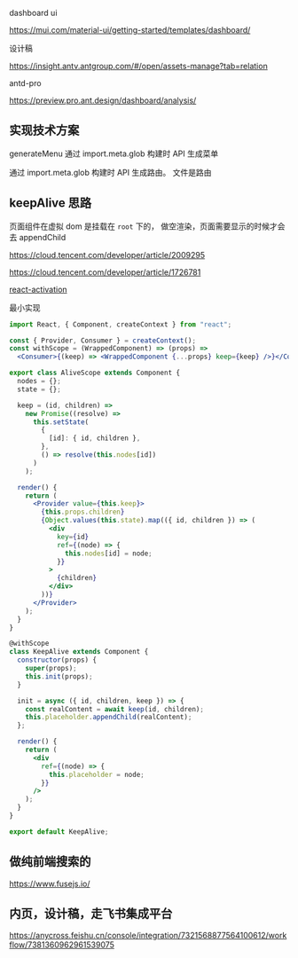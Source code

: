 dashboard ui

https://mui.com/material-ui/getting-started/templates/dashboard/

设计稿

https://insight.antv.antgroup.com/#/open/assets-manage?tab=relation

antd-pro

https://preview.pro.ant.design/dashboard/analysis/

## 实现技术方案

generateMenu 通过 import.meta.glob 构建时 API 生成菜单

通过 import.meta.glob 构建时 API 生成路由。 文件是路由

## keepAlive 思路

页面组件在虚拟 dom 是挂载在 `root` 下的， 做空渲染，页面需要显示的时候才会去 appendChild

https://cloud.tencent.com/developer/article/2009295

https://cloud.tencent.com/developer/article/1726781

[react-activation](https://github.com/CJY0208/react-activation/blob/master/README_CN.md)

最小实现

```jsx
import React, { Component, createContext } from "react";

const { Provider, Consumer } = createContext();
const withScope = (WrappedComponent) => (props) =>
  <Consumer>{(keep) => <WrappedComponent {...props} keep={keep} />}</Consumer>;

export class AliveScope extends Component {
  nodes = {};
  state = {};

  keep = (id, children) =>
    new Promise((resolve) =>
      this.setState(
        {
          [id]: { id, children },
        },
        () => resolve(this.nodes[id])
      )
    );

  render() {
    return (
      <Provider value={this.keep}>
        {this.props.children}
        {Object.values(this.state).map(({ id, children }) => (
          <div
            key={id}
            ref={(node) => {
              this.nodes[id] = node;
            }}
          >
            {children}
          </div>
        ))}
      </Provider>
    );
  }
}

@withScope
class KeepAlive extends Component {
  constructor(props) {
    super(props);
    this.init(props);
  }

  init = async ({ id, children, keep }) => {
    const realContent = await keep(id, children);
    this.placeholder.appendChild(realContent);
  };

  render() {
    return (
      <div
        ref={(node) => {
          this.placeholder = node;
        }}
      />
    );
  }
}

export default KeepAlive;
```

## 做纯前端搜索的

https://www.fusejs.io/

## 内页，设计稿，走飞书集成平台

https://anycross.feishu.cn/console/integration/7321568877564100612/workflow/7381360962961539075
